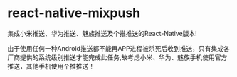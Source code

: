 # react-native-mixpush
集成小米推送、华为推送、魅族推送及个推推送的React-Native版本!

由于使用任何一种Android推送都不能再APP进程被杀死后收到推送，只有集成各厂商提供的系统级别推送才能完成此任务,故考虑小米、华为、魅族手机使用官方推送，其他手机使用个推推送！
